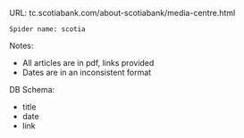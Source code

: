 URL: tc.scotiabank.com/about-scotiabank/media-centre.html 
    
    Spider name: scotia

Notes:
- All articles are in pdf, links provided
- Dates are in an inconsistent format

DB Schema:
- title
- date
- link